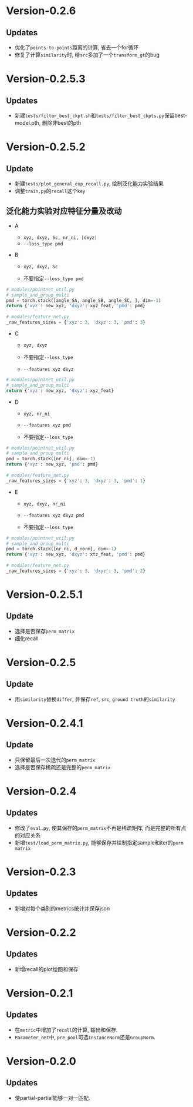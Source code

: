 # Version-0.2.6

## Updates

- 优化了`points-to-points`距离的计算, 省去一个for循环
- 修复了计算`similarity`时, 给`src`多加了一个`transform_gt`的bug

# Version-0.2.5.3

## Updates

- 新建`tests/filter_best_ckpt.sh`和`tests/filter_best_ckpts.py`保留best-model.pth, 删除非best的pth

# Version-0.2.5.2

## Update

- 新建`tests/plot_general_exp_recall.py`, 绘制泛化能力实验结果
- 调整`train.py`的`recall`这个`key`

## 泛化能力实验对应特征分量及改动

- A
    - `xyz, dxyz, Sc, nr_ni, |dxyz| `
    - `--loss_type pmd`
    
- B
    - `xyz, dxyz, Sc`
    
    - 不要指定`--loss_type pmd`

```python
# modules/pointnet_util.py
# sample_and_group_multi
pmd = torch.stack([angle_SA, angle_SB, angle_SC, ], dim=-1)
return {'xyz': new_xyz, 'dxyz': xyz_feat, 'pmd': pmd}
        
# modules/feature_net.py
_raw_features_sizes = {'xyz': 3, 'dxyz': 3, 'pmd': 3}
```

- C

    - `xyz, dxyz`

    - 不要指定`--loss_type`

    - `--features xyz dxyz`

```python
# modules/pointnet_util.py
# sample_and_group_multi
return {'xyz': new_xyz, 'dxyz': xyz_feat}
```

- D

    - `xyz, nr_ni`

    - `--features xyz pmd`

    - 不要指定`--loss_type`

```python
# modules/pointnet_util.py
# sample_and_group_multi
pmd = torch.stack([nr_ni], dim=-1)
return {'xyz': new_xyz, 'pmd': pmd}
        
# modules/feature_net.py
_raw_features_sizes = {'xyz': 3, 'dxyz': 3, 'pmd': 1}
```

- E

  - `xyz, dxyz, nr_ni`

  - `--features xyz dxyz pmd`

  - 不要指定`--loss_type`

```python
# modules/pointnet_util.py
# sample_and_group_multi
pmd = torch.stack([nr_ni, d_norm], dim=-1)
return {'xyz': new_xyz, 'dxyz': xtz_feat, 'pmd': pmd}
    
# modules/feature_net.py
_raw_features_sizes = {'xyz': 3, 'dxyz': 3, 'pmd': 2}
```



# Version-0.2.5.1

## Update

- 选择是否保存`perm_matrix`
- 细化recall

# Version-0.2.5

## Update

- 用`similarity`替换`differ`, 并保存`ref`, `src`, `ground truth`的`similarity`

# Version-0.2.4.1

## Update

- 只保留最后一次迭代的`perm_matrix`
- 选择是否保存稀疏还是完整的`perm_matrix`

# Version-0.2.4

## Updates
- 修改了`eval.py`, 使其保存的`perm_matrix`不再是稀疏矩阵, 而是完整的所有点的对应关系
- 新增`test/load_perm_matrix.py`, 能够保存并绘制指定sample和iter的`perm matrix`
# Version-0.2.3

## Updates

- 新增对每个类别的metrics统计并保存json

# Version-0.2.2

## Updates

- 新增recall的plot绘图和保存

# Version-0.2.1

## Updates

- 在`metric`中增加了`recall`的计算, 输出和保存.
- `Parameter_net`中, `pre_pool`可选`InstanceNorm`还是`GroupNorm`.

# Version-0.2.0

## Updates

- 使partial-partial能够一对一匹配.

